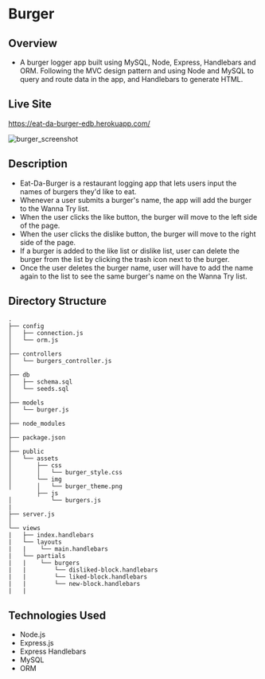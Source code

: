 # Burger

## Overview
- A burger logger app built using MySQL, Node, Express, Handlebars and ORM. Following the MVC design pattern and using Node and MySQL to query and route data in the app, and Handlebars to generate HTML.
   
## Live Site
https://eat-da-burger-edb.herokuapp.com/

![burger_screenshot](https://user-images.githubusercontent.com/28829258/54067028-45d0e380-4208-11e9-9d69-9ca0cbcc152f.png)

## Description
- Eat-Da-Burger is a restaurant logging app that lets users input the names of burgers they'd like to eat.
- Whenever a user submits a burger's name, the app will add the burger to the Wanna Try list.
- When the user clicks the like button, the burger will move to the left side of the page.
- When the user clicks the dislike button, the burger will move to the right side of the page.
- If a burger is added to the like list or dislike list, user can delete the burger from the list by clicking the trash icon next to the burger.
- Once the user deletes the burger name, user will have to add the name again to the list to see the same burger's name on the Wanna Try list.



## Directory Structure
```
.
├── config
│   ├── connection.js
│   └── orm.js
│ 
├── controllers
│   └── burgers_controller.js
│
├── db
│   ├── schema.sql
│   └── seeds.sql
│
├── models
│   └── burger.js
│ 
├── node_modules
│ 
├── package.json
│
├── public
│   └── assets
│       ├── css
│       │   └── burger_style.css
│       └── img
│       │   └── burger_theme.png
        ├── js
│           └── burgers.js 
|
├── server.js
│
└── views
|   ├── index.handlebars
|   └── layouts
|   |    └── main.handlebars
|   └── partials
|   |    └── burgers
|   |        └── disliked-block.handlebars
|   |        └── liked-block.handlebars
|   |        └── new-block.handlebars
|   |          
```

## Technologies Used

- Node.js
- Express.js
- Express Handlebars
- MySQL
- ORM 
